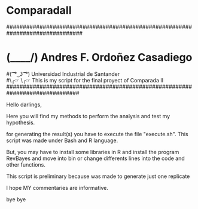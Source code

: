 # ComparadaII

###############################################################################
# (\____/)        Andres F. Ordoñez Casadiego                               
#( ͡ ͡° ͜ ʖ ͡ ͡°)     Universidad Industrial de Santander                        
#\╭☞ \╭☞        This is my script for the final proyect of Comparada II    
##############################################################################


Hello darlings,

Here you will find my methods to perform the analysis and test my hypothesis.

for generating the result(s) you have to execute the file "execute.sh". This script was made under Bash and R language.

But, you may have to install some libraries in R and install the program RevBayes and move into bin or change differents lines into the code and other functions.

This script is preliminary because was made to generate just one replicate

I hope MY commentaries are informative.

bye bye
